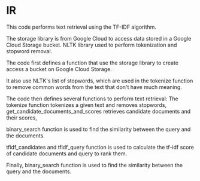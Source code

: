 # IR

This code performs text retrieval using the TF-IDF algorithm. 

The storage library is from Google Cloud to access data stored in a Google Cloud Storage bucket. 
NLTK library used to perform tokenization and stopword removal.

The code first defines a function that use the storage library to create access a bucket on Google Cloud Storage. 

It also use NLTK's list of stopwords, which are used in the tokenize function to remove common words from the text that don't have much meaning.

The code then defines several functions to perform text retrieval: 
The tokenize function tokenizes a given text and removes stopwords, get_candidate_documents_and_scores retrieves candidate documents and their scores, 

binary_search function is used to find the similarity between the query and the documents.

tfidf_candidates and tfidf_query function is used to calculate the tf-idf score of candidate documents and query to rank them.

Finally, binary_search function is used to find the similarity between the query and the documents.

